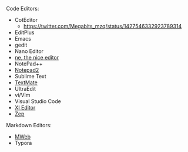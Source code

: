 Code Editors:

- CotEditor
  - https://twitter.com/Megabits_mzq/status/1427546332923789314
- EditPlus
- Emacs
- gedit
- Nano Editor
- [ne, the nice editor](https://ne.di.unimi.it/)
- NotePad++
- [Notepad2](https://github.com/XhmikosR/notepad2-mod)
- Sublime Text
- [TextMate](https://github.com/textmate/textmate)
- UltraEdit
- vi/Vim
- Visual Studio Code
- [XI Editor](https://github.com/xi-editor/xi-mac)
- [Zep](https://github.com/Rezonality/zep)

Markdown Editors:

- [MWeb](https://twitter.com/Megabits_mzq/status/1427640637285875735)
- Typora

